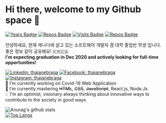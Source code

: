 # Hi there, welcome to my Github space :rocket:

[![Years Badge](https://badges.pufler.dev/years/danlee0528)](https://badges.pufler.dev)
[![Repos Badge](https://badges.pufler.dev/repos/danlee0528)](https://badges.pufler.dev)
[![Visits Badge](https://badges.pufler.dev/visits/danlee0528/danlee0528)](https://badges.pufler.dev)
[![Repos Badge](https://badges.pufler.dev/gists/danlee0528)](https://badges.pufler.dev)

안녕하세요, 현재 캐나다에 살고 있는 소프트웨어 개발자 겸 대학 졸업반 학생 입니다. 좋은 정보 같이 공유해요! 🇰🇷🇨🇦 <br>
<b>I'm expecting graduation in Dec 2020 and actively looking for full-time opportunities!</b>

[![Linkedin: thaianebraga](https://img.shields.io/badge/-LinkedIn-blue?style=flat-square&logo=Linkedin&logoColor=white&link=https://www.linkedin.com/in/dlee0528/)](https://www.linkedin.com/in/dlee0528/)
[![Facebook: thaianebraga](https://img.shields.io/badge/-Facebook-navy?style=flat-square&logo=Facebook&logoColor=white&link=https://www.facebook.com/daniel.lee.3591267/)](https://www.facebook.com/daniel.lee.3591267/)
[![Instagram: thaianebraga](https://img.shields.io/badge/-Instagram-red?style=flat-square&logo=Instagram&logoColor=white&link=hhttps://www.instagram.com/dlee0528/)](https://www.instagram.com/dlee0528/)
<br>
🔭 I’m currently working on Covid-19 Web Application
<br>🌱 I’m currently mastering <strike>HTML</strike>, <strike>CSS</strike>, <strike>JavaScript</strike>, React.js, Node.Js
<br>:bulb: I'm an optimist, visionary always thinking about innovative ways to contribute to the society in good ways


![Anurag's github stats](https://github-readme-stats.vercel.app/api?username=danlee0528&show_icons=true&theme=default)
<br>
[![Top Langs](https://github-readme-stats.vercel.app/api/top-langs/?username=danlee0528&layout=compact)](https://github.com/anuraghazra/github-readme-stats)


